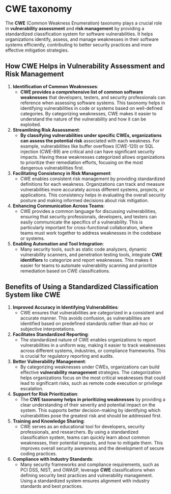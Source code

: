 # CWE taxonomy

The **CWE** (Common Weakness Enumeration) taxonomy plays a crucial role in **vulnerability assessment** and **risk management** by providing a standardized classification system for software vulnerabilities. It helps organizations identify, assess, and manage weaknesses in their software systems efficiently, contributing to better security practices and more effective mitigation strategies.

## **How CWE Helps in Vulnerability Assessment and Risk Management**

1. **Identification of Common Weaknesses**:
    - **CWE provides a comprehensive list of common software weaknesses** that developers, testers, and security professionals can reference when assessing software systems. This taxonomy helps in identifying vulnerabilities in code or systems based on well-defined categories. By categorizing weaknesses, CWE makes it easier to understand the nature of the vulnerability and how it can be exploited.
2. **Streamlining Risk Assessment**:
    - **By classifying vulnerabilities under specific CWEs, organizations can assess the potential risk** associated with each weakness. For example, vulnerabilities like buffer overflows (CWE-120) or SQL injection (CWE-89) are critical and can have significant security impacts. Having these weaknesses categorized allows organizations to prioritize their remediation efforts, focusing on the most dangerous vulnerabilities first.
3. **Facilitating Consistency in Risk Management**:
    - CWE enables consistent risk management by providing standardized definitions for each weakness. Organizations can track and measure vulnerabilities more accurately across different systems, projects, or applications. This consistency helps in evaluating the overall security posture and making informed decisions about risk mitigation.
4. **Enhancing Communication Across Teams**:
    - CWE provides a common language for discussing vulnerabilities, ensuring that security professionals, developers, and testers can easily communicate the specifics of a vulnerability. This is particularly important for cross-functional collaboration, where teams must work together to address weaknesses in the codebase or systems.
5. **Enabling Automation and Tool Integration**:
    - Many security tools, such as static code analyzers, dynamic vulnerability scanners, and penetration testing tools, integrate **CWE identifiers** to categorize and report weaknesses. This makes it easier for teams to automate vulnerability scanning and prioritize remediation based on CWE classifications.

## **Benefits of Using a Standardized Classification System like CWE**

1. **Improved Accuracy in Identifying Vulnerabilities**:
    - CWE ensures that vulnerabilities are categorized in a consistent and accurate manner. This avoids confusion, as vulnerabilities are identified based on predefined standards rather than ad-hoc or subjective interpretations.
2. **Facilitates Standardized Reporting**:
    - The standardized nature of CWE enables organizations to report vulnerabilities in a uniform way, making it easier to track weaknesses across different systems, industries, or compliance frameworks. This is crucial for regulatory reporting and audits.
3. **Better Vulnerability Management**:
    - By categorizing weaknesses under CWEs, organizations can build effective **vulnerability management** strategies. The categorization helps organizations focus on the most critical weaknesses that could lead to significant risks, such as remote code execution or privilege escalation.
4. **Support for Risk Prioritization**:
    - The **CWE taxonomy helps in prioritizing weaknesses** by providing a clear understanding of their severity and potential impact on the system. This supports better decision-making by identifying which vulnerabilities pose the greatest risk and should be addressed first.
5. **Training and Knowledge Sharing**:
    - CWE serves as an educational tool for developers, security professionals, and researchers. By using a standardized classification system, teams can quickly learn about common weaknesses, their potential impacts, and how to mitigate them. This improves overall security awareness and the development of secure coding practices.
6. **Compliance with Industry Standards**:
    - Many security frameworks and compliance requirements, such as PCI DSS, NIST, and OWASP, leverage **CWE** classifications when defining security best practices and vulnerability management. Using a standardized system ensures alignment with industry standards and best practices.
